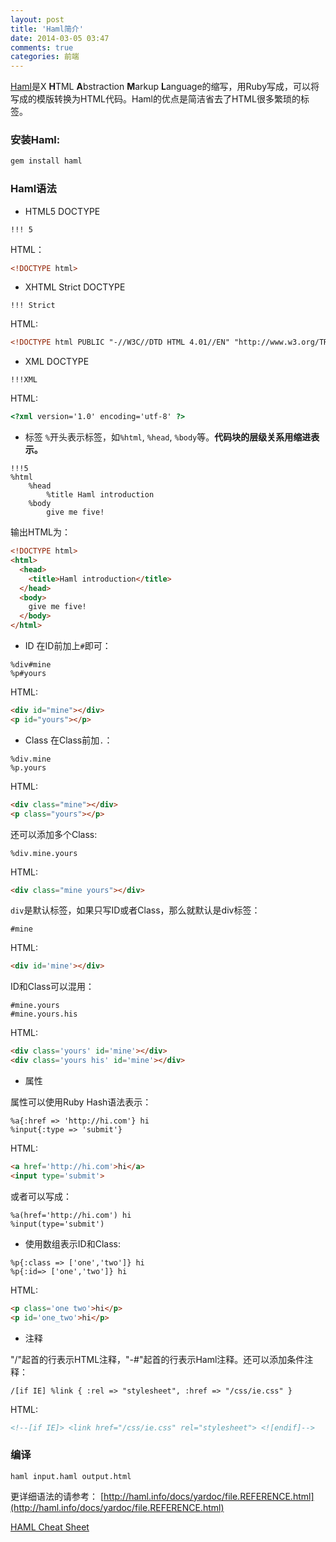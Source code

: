 ```yaml
---
layout: post
title: 'Haml简介'
date: 2014-03-05 03:47
comments: true
categories: 前端
---
```

[Haml](http://haml.info/)是X **H**TML **A**bstraction **M**arkup **L**anguage的缩写，用Ruby写成，可以将写成的模版转换为HTML代码。Haml的优点是简洁省去了HTML很多繁琐的标签。

### 安装Haml:

```bash
gem install haml
```

### Haml语法

* HTML5 DOCTYPE
```
!!! 5
```
HTML：
```html
<!DOCTYPE html> 
```

* XHTML Strict DOCTYPE
```
!!! Strict 
```
HTML:
```html
<!DOCTYPE html PUBLIC "-//W3C//DTD HTML 4.01//EN" "http://www.w3.org/TR/html4/strict.dtd">
```

* XML DOCTYPE
```
!!!XML
```
HTML:
```html
<?xml version='1.0' encoding='utf-8' ?>
```

* 标签
`%`开头表示标签，如`%html`, `%head`, `%body`等。**代码块的层级关系用缩进表示。**
```
!!!5
%html
	%head
		%title Haml introduction
	%body
		give me five!
```
输出HTML为：
```html
<!DOCTYPE html>
<html>
  <head>
    <title>Haml introduction</title>
  </head>
  <body>
    give me five!
  </body>
</html>
```

* ID
在ID前加上`#`即可：
```
%div#mine
%p#yours
```

HTML:
```html
<div id="mine"></div>
<p id="yours"></p>
```

* Class
在Class前加`.`：
```
%div.mine
%p.yours
```
HTML:
```html
<div class="mine"></div>
<p class="yours"></p>
```

还可以添加多个Class:
```
%div.mine.yours
```
HTML:
```html
<div class="mine yours"></div>
```

`div`是默认标签，如果只写ID或者Class，那么就默认是div标签：
```
#mine
```
HTML:
```html
<div id='mine'></div>
```

ID和Class可以混用：
```
#mine.yours
#mine.yours.his
```
HTML:
```html
<div class='yours' id='mine'></div>
<div class='yours his' id='mine'></div>
```

* 属性

属性可以使用Ruby Hash语法表示：
```
%a{:href => 'http://hi.com'} hi
%input{:type => 'submit'}
```
HTML:
```html
<a href='http://hi.com'>hi</a>
<input type='submit'>
```
或者可以写成：
```
%a(href='http://hi.com') hi
%input(type='submit')
```

* 使用数组表示ID和Class:
```
%p{:class => ['one','two']} hi
%p{:id=> ['one','two']} hi
```
HTML:
```html
<p class='one two'>hi</p>
<p id='one_two'>hi</p>
```

* 注释

"/"起首的行表示HTML注释，"-#"起首的行表示Haml注释。还可以添加条件注释：
```
/[if IE] %link { :rel => "stylesheet", :href => "/css/ie.css" } 
```
HTML:
```html
<!--[if IE]> <link href="/css/ie.css" rel="stylesheet"> <![endif]-->
```

### 编译

```
haml input.haml output.html
```

更详细语法的请参考：
[http://haml.info/docs/yardoc/file.REFERENCE.html](http://haml.info/docs/yardoc/file.REFERENCE.html)

[HAML Cheat Sheet](http://www.cheatography.com/specialbrand/cheat-sheets/haml/)